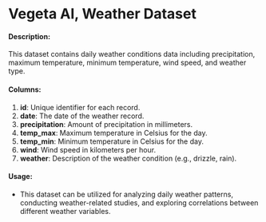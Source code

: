 # Vegeta AI, Weather Dataset

#### Description:
This dataset contains daily weather conditions data including precipitation, maximum temperature, minimum temperature, wind speed, and weather type.

#### Columns:
1. **id**: Unique identifier for each record.
2. **date**: The date of the weather record.
3. **precipitation**: Amount of precipitation in millimeters.
4. **temp_max**: Maximum temperature in Celsius for the day.
5. **temp_min**: Minimum temperature in Celsius for the day.
6. **wind**: Wind speed in kilometers per hour.
7. **weather**: Description of the weather condition (e.g., drizzle, rain).

#### Usage:
-   This dataset can be utilized for analyzing daily weather patterns, conducting weather-related studies, and exploring correlations between different weather variables.
